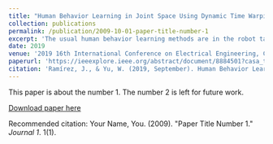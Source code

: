 ```yaml
---
title: "Human Behavior Learning in Joint Space Using Dynamic Time Warping and Neural Networks"
collection: publications
permalink: /publication/2009-10-01-paper-title-number-1
excerpt: 'The usual human behavior learning methods are in the robot task space, i.e., three-dimension Cartesian space. After learning, the desired trajectories have to be transformed into the joint space by the inverse kinematics of the robot. However, for most robots, the analytical solutions of the inverse kinematics cannot be obtained. In this paper, we learn human behavior directly in the joint space. There are some problems to learn the demonstrations in the joint space, such as the demonstration trajectories depending on different velocities and tremors in Cartesian space produced by natural human behavior. We use dynamic time warping and neural networks to solve these problems. More importantly, we avoid calculating the inverse kinematics. Experiment results have shown this method to be effective.'
date: 2019
venue: '2019 16th International Conference on Electrical Engineering, Computing Science and Automatic Control (CCE)'
paperurl: 'https://ieeexplore.ieee.org/abstract/document/8884501?casa_token=kAxs8OMNC-cAAAAA:iZYvE2vd-DQSnkCxtylS07ACQQmJW9XpFZl54iIP292MCBWZj4u3F95uAoQdR13yeOYIXy2MCVs'
citation: 'Ramírez, J., & Yu, W. (2019, September). Human Behavior Learning in Joint Space Using Dynamic Time Warping and Neural Networks. In 2019 16th International Conference on Electrical Engineering, Computing Science and Automatic Control (CCE) (pp. 1-6). IEEE.'
---
```

This paper is about the number 1. The number 2 is left for future work.

[Download paper here](http://academicpages.github.io/files/paper1.pdf)

Recommended citation: Your Name, You. (2009). "Paper Title Number 1." <i>Journal 1</i>. 1(1).
